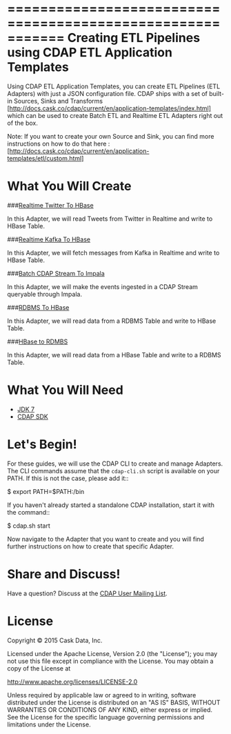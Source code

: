 ===========================================================
Creating ETL Pipelines using CDAP ETL Application Templates
===========================================================

Using CDAP ETL Application Templates, you can create ETL Pipelines (ETL Adapters) with just a JSON configuration file. 
CDAP ships with a set of built-in Sources, Sinks and Transforms [http://docs.cask.co/cdap/current/en/application-templates/index.html] 
which can be used to create Batch ETL and Realtime ETL Adapters right out of the box.

Note: If you want to create your own Source and Sink, you can find more instructions on how to do that here : 
[http://docs.cask.co/cdap/current/en/application-templates/etl/custom.html]

What You Will Create
====================

###[Realtime Twitter To HBase](/RealtimeTwitterToHBase/)

In this Adapter, we will read Tweets from Twitter in Realtime and write to HBase Table.


###[Realtime Kafka To HBase](/RealtimeKafkaToHBase/)

In this Adapter, we will fetch messages from Kafka in Realtime and write to HBase Table.


###[Batch CDAP Stream To Impala](/StreamToImpala/)

In this Adapter, we will make the events ingested in a CDAP Stream queryable through Impala.


###[RDBMS To HBase](/DBTableToHBaseTable/)

In this Adapter, we will read data from a RDBMS Table and write to HBase Table.


###[HBase to RDMBS](/HBaseTableToDBTable/)

In this Adapter, we will read data from a HBase Table and write to a RDBMS Table.


What You Will Need
==================

- [JDK 7](http://www.oracle.com/technetwork/java/javase/downloads/index.html)
- [CDAP SDK](http://docs.cdap.io/cdap/current/en/developers-manual/getting-started/standalone/index.html)

Let's Begin!
============

For these guides, we will use the CDAP CLI to create and manage Adapters. The CLI commands assume that the ``cdap-cli.sh`` script is available on your PATH. 
If this is not the case, please add it::

  $ export PATH=$PATH:<CDAP home>/bin

If you haven't already started a standalone CDAP installation, start it with the command::

  $ cdap.sh start

Now navigate to the Adapter that you want to create and you will find further instructions on how to create that specific Adapter.

Share and Discuss!
==================

Have a question? Discuss at the [CDAP User Mailing List](https://groups.google.com/forum/#!forum/cdap-user).

License
=======

Copyright © 2015 Cask Data, Inc.

Licensed under the Apache License, Version 2.0 (the "License"); you may
not use this file except in compliance with the License. You may obtain
a copy of the License at

http://www.apache.org/licenses/LICENSE-2.0

Unless required by applicable law or agreed to in writing, software
distributed under the License is distributed on an "AS IS" BASIS,
WITHOUT WARRANTIES OR CONDITIONS OF ANY KIND, either express or implied.
See the License for the specific language governing permissions and
limitations under the License.

